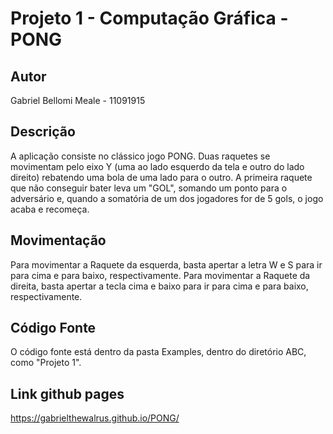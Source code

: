 # Projeto 1 - Computação Gráfica - PONG

## Autor
Gabriel Bellomi Meale - 11091915

## Descrição
A aplicação consiste no clássico jogo PONG. Duas raquetes se movimentam pelo eixo Y (uma ao lado esquerdo da tela e outro do lado direito) rebatendo uma bola de uma lado para o outro. A primeira raquete que não conseguir bater leva um "GOL", somando um ponto para o adversário e, quando a somatória de um dos jogadores for de 5 gols, o jogo acaba e recomeça.

## Movimentação

Para movimentar a Raquete da esquerda, basta apertar a letra W e S para ir para cima e para baixo, respectivamente.
Para movimentar a Raquete da direita, basta apertar a tecla cima e baixo para ir para cima e para baixo, respectivamente.

## Código Fonte

O código fonte está dentro da pasta Examples, dentro do diretório ABC, como "Projeto 1".

## Link github pages

https://gabrielthewalrus.github.io/PONG/
